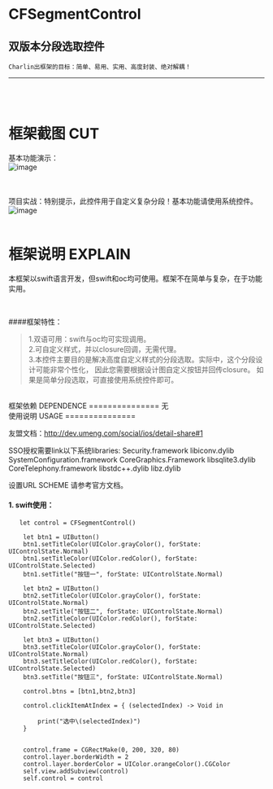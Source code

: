 # CFSegmentControl
双版本分段选取控件
-----
    Charlin出框架的目标：简单、易用、实用、高度封装、绝对解耦！
    
-----

<br /><br />

框架截图 CUT
===============
基本功能演示：<br />
![image](./CFSegmentControl/show2.gif)<br />
<br /><br />

项目实战：特别提示，此控件用于自定义复杂分段！基本功能请使用系统控件。
![image](./CFSegmentControl/show3.gif)<br />
<br />


框架说明 EXPLAIN
===============
本框架以swift语言开发，但swift和oc均可使用。框架不在简单与复杂，在于功能实用。<br />

<br />


####框架特性：<br />
>1.双语可用：swift与oc均可实现调用。<br />
>2.可自定义样式，并以closure回调，无需代理。<br />
>3.本控件主要目的是解决高度自定义样式的分段选取。实际中，这个分段设计可能非常个性化，
因此您需要根据设计图自定义按钮并回传closure。
如果是简单分段选取，可直接使用系统控件即可。

<br />
框架依赖 DEPENDENCE
===============
无

<br />
使用说明 USAGE
===============

友盟文档：http://dev.umeng.com/social/ios/detail-share#1

SSO授权需要link以下系统libraries:
Security.framework
libiconv.dylib
SystemConfiguration.framework
CoreGraphics.Framework
libsqlite3.dylib
CoreTelephony.framework
libstdc++.dylib
libz.dylib

设置URL SCHEME 请参考官方文档。


#### 1. swift使用：

       let control = CFSegmentControl()
        
        let btn1 = UIButton()
        btn1.setTitleColor(UIColor.grayColor(), forState: UIControlState.Normal)
        btn1.setTitleColor(UIColor.redColor(), forState: UIControlState.Selected)
        btn1.setTitle("按钮一", forState: UIControlState.Normal)
        
        let btn2 = UIButton()
        btn2.setTitleColor(UIColor.grayColor(), forState: UIControlState.Normal)
        btn2.setTitle("按钮二", forState: UIControlState.Normal)
        btn2.setTitleColor(UIColor.redColor(), forState: UIControlState.Selected)
        
        let btn3 = UIButton()
        btn3.setTitleColor(UIColor.grayColor(), forState: UIControlState.Normal)
        btn3.setTitleColor(UIColor.redColor(), forState: UIControlState.Selected)
        btn3.setTitle("按钮三", forState: UIControlState.Normal)
        
        control.btns = [btn1,btn2,btn3]
            
        control.clickItemAtIndex = { (selectedIndex) -> Void in
            
            print("选中\(selectedIndex)")
        }
        
        
        control.frame = CGRectMake(0, 200, 320, 80)
        control.layer.borderWidth = 2
        control.layer.borderColor = UIColor.orangeColor().CGColor
        self.view.addSubview(control)
        self.control = control



<br/><br/>

